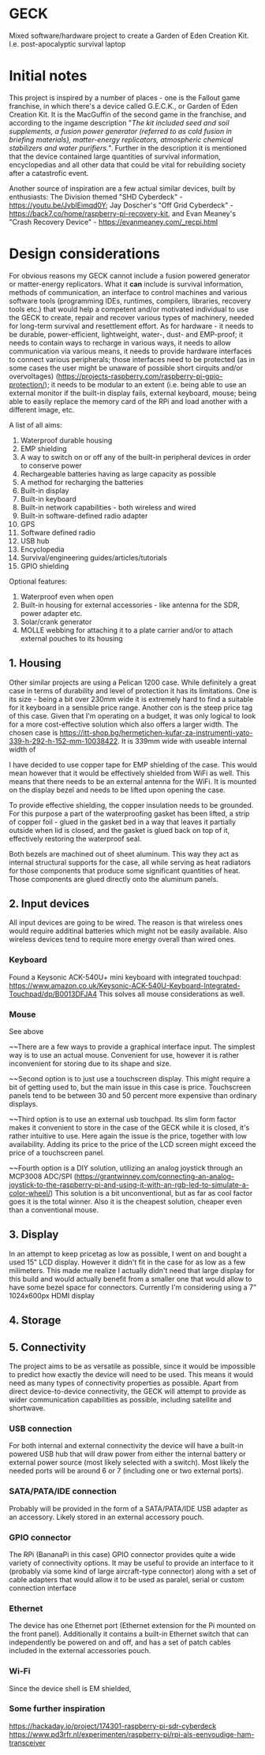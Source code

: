 # GECK
Mixed software/hardware project to create a Garden of Eden Creation Kit. I.e. post-apocalyptic survival laptop


# Initial notes
This project is inspired by a number of places - one is the Fallout game franchise, in which there's a device called G.E.C.K., or Garden of Eden Creation Kit. It is the MacGuffin of the second game in the franchise, and according to the ingame description "_The kit included seed and soil supplements, a fusion power generator (referred to as cold fusion in briefing materials), matter-energy replicators, atmospheric chemical stabilizers and water purifiers._". Further in the description it is mentioned that the device contained large quantities of survival information, encyclopedias and all other data that could be vital for rebuilding society after a catastrofic event.

Another source of inspiration are a few actual similar devices, built by enthusiasts: The Division themed "SHD Cyberdeck" - https://youtu.be/JvbIEimqd0Y; Jay Doscher's "Off Grid Cyberdeck" - https://back7.co/home/raspberry-pi-recovery-kit, and Evan Meaney's "Crash Recovery Device" - https://evanmeaney.com/_recpi.html


# Design considerations
For obvious reasons my GECK cannot include a fusion powered generator or matter-energy replicators. What it __can__ include is survival information, methods of communication, an interface to control machines and various software tools (programming IDEs, runtimes, compilers, libraries, recovery tools etc.) that would help a competent and/or motivated individual to use the GECK to create, repair and recover various types of machinery, needed for long-term survival and resettlement effort. 
As for hardware - it needs to be durable, power-efficient, lightweight, water-, dust- and EMP-proof; it needs to contain ways to recharge in various ways, it needs to allow communication via various means, it needs to provide hardware interfaces to connect various peripherals; those interfaces need to be protected (as in some cases the user might be unaware of possible short cirquits and/or overvoltages) (https://projects-raspberry.com/raspberry-pi-gpio-protection/); it needs to be modular to an extent (i.e. being able to use an external monitor if the built-in display fails, external keyboard, mouse; being able to easily replace the memory card of the RPi and load another with a different image, etc.

A list of all aims:
1. Waterproof durable housing
2. EMP shielding
3. A way to switch on or off any of the built-in peripheral devices in order to conserve power
4. Rechargeable batteries having as large capacity as possible
5. A method for recharging the batteries
6. Built-in display
7. Built-in keyboard
8. Built-in network capabilities - both wireless and wired
9. Built-in software-defined radio adapter
10. GPS
11. Software defined radio
12. USB hub
13. Encyclopedia
14. Survival/engineering guides/articles/tutorials
15. GPIO shielding 

Optional features:
1. Waterproof even when open
2. Built-in housing for external accessories - like antenna for the SDR, power adapter etc.
3. Solar/crank generator
4. MOLLE webbing for attaching it to a plate carrier and/or to attach external pouches to its housing


## 1. Housing

Other similar projects are using a Pelican 1200 case. While definitely a great case in terms of durability and level of protection it has its limitations. One is its size - being a bit over 230mm wide it is extremely hard to find a suitable for it keyboard in a sensible price range. Another con is the steep price tag of this case. Given that I'm operating on a budget, it was only logical to look for a more cost-effective solution which also offers a larger width. The chosen case is https://itt-shop.bg/hermetichen-kufar-za-instrumenti-yato-339-h-292-h-152-mm-10038422. It is 339mm wide with useable internal width of 

I have decided to use copper tape for EMP shielding of the case. This would mean however that it would be effectively shielded from WiFi as well. This means that there needs to be an external antenna for the WiFi. It is mounted on the display bezel and needs to be lifted upon opening the case. 

To provide effective shielding, the copper insulation needs to be grounded. For this purpose a part of the waterproofing gasket has been lifted, a strip of copper foil - glued in the gasket bed in a way that leaves it partially outside when lid is closed, and the gasket is glued back on top of it, effectively restoring the waterproof seal. 

Both bezels are machined out of sheet aluminum. This way they act as internal structural supports for the case, all while serving as heat radiators for those components that produce some significant quantities of heat. Those components are glued directly onto the aluminum panels. 

## 2. Input devices

All input devices are going to be wired. The reason is that wireless ones would require additinal batteries which might not be easily available. Also wireless devices tend to require more energy overall than wired ones. 

### Keyboard

Found a Keysonic ACK-540U+ mini keyboard with integrated touchpad:
https://www.amazon.co.uk/Keysonic-ACK-540U-Keyboard-Integrated-Touchpad/dp/B0013DFJA4
This solves all mouse considerations as well.

### Mouse

See above

~~There are a few ways to provide a graphical interface input. The simplest way is to use an actual mouse. Convenient for use, however it is rather inconvenient for storing due to its shape and size. 

~~Second option is to just use a touchscreen display. This might require a bit of getting used to, but the main issue in this case is price. Touchscreen panels tend to be between 30 and 50 percent more expensive than ordinary displays. 

~~Third option is to use an external usb touchpad. Its slim form factor makes it convenient to store in the case of the GECK while it is closed, it's rather intuitive to use. Here again the issue is the price, together with low availability. Adding its price to the price of the LCD screen might exceed the price of a touchscreen panel.

~~Fourth option is a DIY solution, utilizing an analog joystick through an MCP3008 ADC/SPI (https://grantwinney.com/connecting-an-analog-joystick-to-the-raspberry-pi-and-using-it-with-an-rgb-led-to-simulate-a-color-wheel/) This solution is a bit unconventional, but as far as cool factor goes it is the total winner. Also it is the cheapest solution, cheaper even than a conventional mouse. 

## 3. Display

In an attempt to keep pricetag as low as possible, I went on and bought a used 15" LCD display. However it didn't fit in the case for as low as a few milimeters. This made me realize I actually didn't need that large display for this build and would actually benefit from a smaller one that would allow to have some bezel space for connectors. Currently I'm considering using a 7" 1024x600px HDMI display

## 4. Storage

## 5. Connectivity

The project aims to be as versatile as possible, since it would be impossible to predict how exactly the device will need to be used. This means it would need as many types of connectivity properties as possible. Apart from direct device-to-device connectivity, the GECK will attempt to provide as wider communication capabilities as possible, including satellite and shortwave. 

### USB connection

For both internal and external connectivity the device will have a built-in powered USB hub that will draw power from either the internal battery or external power source (most likely selected with a switch). Most likely the needed ports will be around 6 or 7 (including one or two external ports).

### SATA/PATA/IDE connection

Probably will be provided in the form of a SATA/PATA/IDE USB adapter as an accessory. Likely stored in an external accessory pouch.

### GPIO connector

The RPi (BananaPi in this case) GPIO connector provides quite a wide variety of connectivity options. It may be useful to provide an interface to it (probably via some kind of large aircraft-type connector) along with a set of cable adapters that would allow it to be used as paralel, serial or custom connection interface

### Ethernet

The device has one Ethernet port (Ethernet extension for the Pi mounted on the front panel). Additionally it contains a built-in Ethernet switch that can independently be powered on and off, and has a set of patch cables included in the external accessories pouch.

### Wi-Fi

Since the device shell is EM shielded, 


### Some further inspiration

https://hackaday.io/project/174301-raspberry-pi-sdr-cyberdeck
https://www.pd3rfr.nl/experimenten/raspberry-pi/rpi-als-eenvoudige-ham-transceiver
